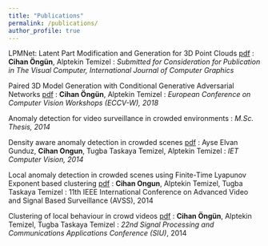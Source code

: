 ```yaml
---
title: "Publications"
permalink: /publications/
author_profile: true
---
```

LPMNet: Latent Part Modification and Generation for 3D Point Clouds [pdf](https://arxiv.org/abs/2008.03560)
:    **Cihan Öngün**, Alptekin Temizel
:   *Submitted for Consideration for Publication in The Visual Computer, International Journal of Computer Graphics*

Paired 3D Model Generation with Conditional Generative Adversarial Networks [pdf](https://arxiv.org/abs/1808.03082)
:   **Cihan Öngün**, Alptekin Temizel
:   *European Conference on Computer Vision Workshops (ECCV-W), 2018*

Anomaly detection for video surveillance in crowded environments
:   *M.Sc. Thesis, 2014*

Density aware anomaly detection in crowded scenes [pdf](https://ieeexplore.ieee.org/stamp/stamp.jsp?arnumber=7533674)
:   Ayse Elvan Gunduz, **Cihan Ongun**, Tugba Taskaya Temizel, Alptekin Temizel
:   *IET Computer Vision, 2014*

Local anomaly detection in crowded scenes using Finite-Time Lyapunov Exponent based clustering [pdf](https://ieeexplore.ieee.org/stamp/stamp.jsp?arnumber=6918690)
:   **Cihan Ongun**, Alptekin Temizel, Tugba Taskaya Temizel
:   11th IEEE International Conference on Advanced Video and Signal Based Surveillance (AVSS), 2014

Clustering of local behaviour in crowd videos [pdf](https://ieeexplore.ieee.org/iel7/6820096/6830164/06830355.pdf)
:   **Cihan Öngün**, Alptekin Temizel, Tugba Taskaya Temizel
:   *22nd Signal Processing and Communications Applications Conference (SIU)*, 2014
